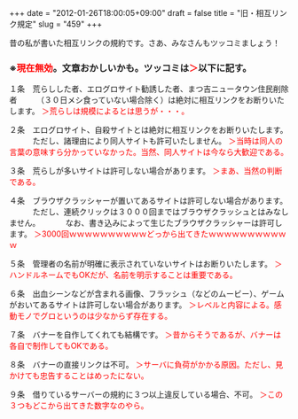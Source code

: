 +++
date = "2012-01-26T18:00:05+09:00"
draft = false
title = "旧・相互リンク規定"
slug = "459"
+++

昔の私が書いた相互リンクの規約です。さあ、みなさんもツッコミましょう！
<h3 id="id1e4f43">※<span style="color: #ff0000;">現在無効</span>。文章おかしいかも。ツッコミは<span style="color: #ff0000;">＞</span>以下に記す。</h3>

１条　荒らしした者、エログロサイト勧誘した者、まつ吉ニュータウン住民削除者　　　（３０日メシ食っていない場合除く）は絶対に相互リンクをお断りいたします。
<span style="color: #ff0000;">＞荒らしは規模によるとは思うが・・・。</span>

２条　エログロサイト、自殺サイトとは絶対に相互リンクをお断りいたします。
　　　ただし、諸理由により同人サイトも許可いたしません。
<span style="color: #ff0000;">＞当時は同人の言葉の意味すら分かっていなかった。当然、同人サイトは今なら大歓迎である。</span>

３条　荒らしが多いサイトは許可しない場合があります。
<span style="color: #ff0000;">＞まあ、当然の判断である。</span>

４条　ブラウザクラッシャーが置いてあるサイトは許可しない場合があります。
　　　ただし、連続クリックは３０００回まではブラウザクラッシュとはみなしません。
　　　なお、書き込みによって生じたブラウザクラッシャーは許可します。
<span style="color: #ff0000;">＞3000回ｗｗｗｗｗｗｗｗｗｗどっから出てきたｗｗｗｗｗｗｗｗｗｗｗ</span>

５条　管理者の名前が明確に表示されていないサイトはお断りいたします。
<span style="color: #ff0000;">＞ハンドルネームでもOKだが、名前を明示することは重要である。</span>

６条　出血シーンなどが含まれる画像、フラッシュ（などのムービー）、ゲームがおいてあるサイトは許可しない場合があります。
<span style="color: #ff0000;">＞レベルと内容による。感動モノでグロというのは少なからず存在する。</span>

７条　バナーを自作してくれても結構です。
<span style="color: #ff0000;">＞昔からそうであるが、バナーは各自で制作してもOKである。</span>

８条　バナーの直接リンクは不可。
<span style="color: #ff0000;">＞サーバに負荷がかかる原因。ただし、見かけても忠告することはめったにない。</span>

９条　借りているサーバーの規約に３つ以上違反している場合、不可。
<span style="color: #ff0000;">＞この３つもどこから出てきた数字なのやら。</span>
